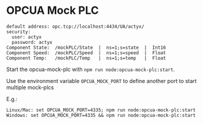 # OPCUA Mock PLC

```
default address: opc.tcp://localhost:4434/UA/actyx/
security:
  user: actyx
  password: actyx
Component State:  /mockPLC/State  |  ns=1;s=state  |  Int16
Component Speed:  /mockPLC/Speed  |  ns=1;s=speed  |  Float
Component Temp:   /mockPLC/Temp   |  ns=1;s=temp   |  Float
```

Start the opcua-mock-plc with `npm run node:opcua-mock-plc:start`.

Use the environment variable `OPCUA_MOCK_PORT` to define another port to start multiple mock-plcs

E.g.:
```
Linux/Mac: set OPCUA_MOCK_PORT=4335; npm run node:opcua-mock-plc:start
Windows: set OPCUA_MOCK_PORT=4335 && npm run node:opcua-mock-plc:start
```
